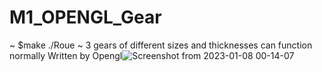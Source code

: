 # M1_OPENGL_Gear
~ 
$make
./Roue
~
3 gears of different sizes and thicknesses can function normally
Written by Opengl![Screenshot from 2023-01-08 00-14-07](https://user-images.githubusercontent.com/50262380/211173693-a4841db0-2c90-4886-afa3-e5a1e1676755.png)
